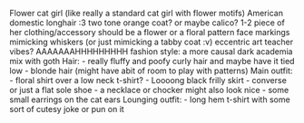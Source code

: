 Flower cat girl (like really a standard cat girl with flower motifs)
American domestic longhair :3
two tone orange coat? or maybe calico?
1-2 piece of her clothing/accessory should be a flower or a floral pattern
face markings mimicking whiskers (or just mimicking a tabby coat :v)
eccentric art teacher vibes?
AAAAAAAHHHHHHHHH
fashion style: a more causal dark academia mix with goth
Hair:
	- really fluffy and poofy curly hair and maybe have it tied low
	- blonde hair (might have abit of room to play with patterns)
Main outfit:
	-  floral shirt over a low neck t-shirt?
	-  Loooong black frilly skirt
	-  converse or just a flat sole shoe
	-  a necklace or chocker might also look nice
	-  some small earrings on the cat ears
Lounging outfit:
	- long hem t-shirt with some sort of cutesy joke or pun on it